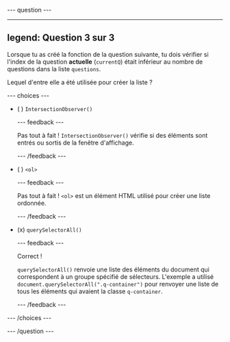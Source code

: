 --- question ---

---
legend: Question 3 sur 3
---

Lorsque tu as créé la fonction de la question suivante, tu dois vérifier si l'index de la question **actuelle** (`currentQ`) était inférieur au nombre de questions dans la liste `questions`.

Lequel d'entre elle a été utilisée pour créer la liste ?

--- choices ---

- ( ) `IntersectionObserver()`

  --- feedback ---

  Pas tout à fait ! `IntersectionObserver()` vérifie si des éléments sont entrés ou sortis de la fenêtre d'affichage.

  --- /feedback ---

- ( ) `<ol>`

  --- feedback ---

  Pas tout à fait ! `<ol>` est un élément HTML utilisé pour créer une liste ordonnée.

  --- /feedback ---

- (x) `querySelectorAll()`

  --- feedback ---

  Correct !

  `querySelectorAll()` renvoie une liste des éléments du document qui correspondent à un groupe spécifié de sélecteurs. L'exemple a utilisé `document.querySelectorAll(".q-container")` pour renvoyer une liste de tous les éléments qui avaient la classe `q-container`.

  --- /feedback ---

--- /choices ---

--- /question ---
